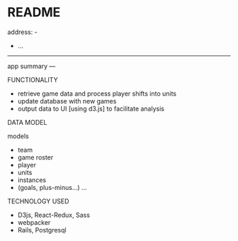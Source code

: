 # README

address: -

* ...

---------------------
app summary ––


FUNCTIONALITY

* retrieve game data and process player shifts into units
* update database with new games
* output data to UI [using d3.js] to facilitate analysis


DATA MODEL

models
* team
* game roster
* player
* units
* instances
* (goals, plus-minus...)
...


TECHNOLOGY USED
* D3js, React-Redux, Sass
* webpacker
* Rails, Postgresql
